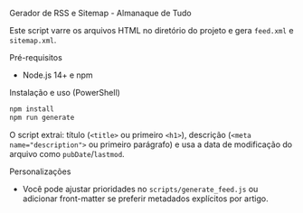 Gerador de RSS e Sitemap - Almanaque de Tudo

Este script varre os arquivos HTML no diretório do projeto e gera `feed.xml` e `sitemap.xml`.

Pré-requisitos
- Node.js 14+ e npm

Instalação e uso (PowerShell)

```powershell
npm install
npm run generate
```

O script extrai: título (`<title>` ou primeiro `<h1>`), descrição (`<meta name="description">` ou primeiro parágrafo) e usa a data de modificação do arquivo como `pubDate`/`lastmod`.

Personalizações
- Você pode ajustar prioridades no `scripts/generate_feed.js` ou adicionar front-matter se preferir metadados explícitos por artigo.

